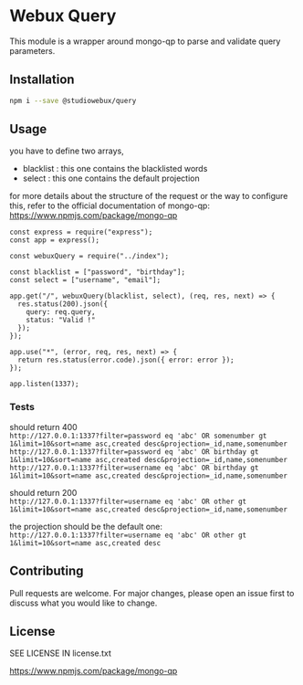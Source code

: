 # Webux Query

This module is a wrapper around mongo-qp to parse and validate query parameters.

## Installation

```bash
npm i --save @studiowebux/query
```

## Usage

you have to define two arrays,

- blacklist : this one contains the blacklisted words
- select : this one contains the default projection

for more details about the structure of the request or the way to configure this, refer to the official documentation of mongo-qp:  
https://www.npmjs.com/package/mongo-qp

```
const express = require("express");
const app = express();

const webuxQuery = require("../index");

const blacklist = ["password", "birthday"];
const select = ["username", "email"];

app.get("/", webuxQuery(blacklist, select), (req, res, next) => {
  res.status(200).json({
    query: req.query,
    status: "Valid !"
  });
});

app.use("*", (error, req, res, next) => {
  return res.status(error.code).json({ error: error });
});

app.listen(1337);

```

### Tests

should return 400  
`http://127.0.0.1:1337?filter=password eq 'abc' OR somenumber gt 1&limit=10&sort=name asc,created desc&projection=_id,name,somenumber`
`http://127.0.0.1:1337?filter=password eq 'abc' OR birthday gt 1&limit=10&sort=name asc,created desc&projection=_id,name,somenumber`
`http://127.0.0.1:1337?filter=username eq 'abc' OR birthday gt 1&limit=10&sort=name asc,created desc&projection=_id,name,somenumber`

should return 200  
`http://127.0.0.1:1337?filter=username eq 'abc' OR other gt 1&limit=10&sort=name asc,created desc&projection=_id,name,somenumber`

the projection should be the default one:  
`http://127.0.0.1:1337?filter=username eq 'abc' OR other gt 1&limit=10&sort=name asc,created desc`

## Contributing

Pull requests are welcome. For major changes, please open an issue first to discuss what you would like to change.

## License

SEE LICENSE IN license.txt

https://www.npmjs.com/package/mongo-qp
